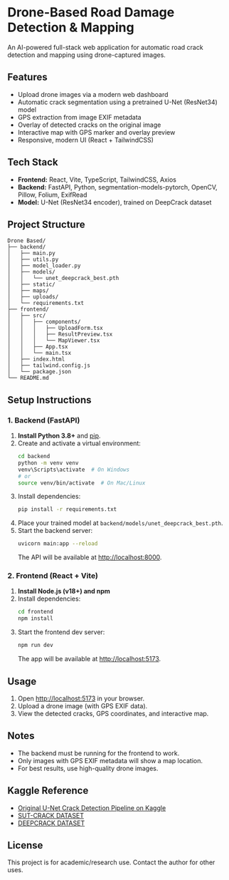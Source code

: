 # Drone-Based Road Damage Detection & Mapping

An AI-powered full-stack web application for automatic road crack detection and mapping using drone-captured images.

## Features
- Upload drone images via a modern web dashboard
- Automatic crack segmentation using a pretrained U-Net (ResNet34) model
- GPS extraction from image EXIF metadata
- Overlay of detected cracks on the original image
- Interactive map with GPS marker and overlay preview
- Responsive, modern UI (React + TailwindCSS)

## Tech Stack
- **Frontend:** React, Vite, TypeScript, TailwindCSS, Axios
- **Backend:** FastAPI, Python, segmentation-models-pytorch, OpenCV, Pillow, Folium, ExifRead
- **Model:** U-Net (ResNet34 encoder), trained on DeepCrack dataset

## Project Structure
```
Drone Based/
├── backend/
│   ├── main.py
│   ├── utils.py
│   ├── model_loader.py
│   ├── models/
│   │   └── unet_deepcrack_best.pth
│   ├── static/
│   ├── maps/
│   ├── uploads/
│   └── requirements.txt
├── frontend/
│   ├── src/
│   │   ├── components/
│   │   │   ├── UploadForm.tsx
│   │   │   ├── ResultPreview.tsx
│   │   │   └── MapViewer.tsx
│   │   ├── App.tsx
│   │   └── main.tsx
│   ├── index.html
│   ├── tailwind.config.js
│   └── package.json
└── README.md
```

## Setup Instructions

### 1. Backend (FastAPI)
1. **Install Python 3.8+** and [pip](https://pip.pypa.io/en/stable/).
2. Create and activate a virtual environment:
   ```sh
   cd backend
   python -m venv venv
   venv\Scripts\activate  # On Windows
   # or
   source venv/bin/activate  # On Mac/Linux
   ```
3. Install dependencies:
   ```sh
   pip install -r requirements.txt
   ```
4. Place your trained model at `backend/models/unet_deepcrack_best.pth`.
5. Start the backend server:
   ```sh
   uvicorn main:app --reload
   ```
   The API will be available at [http://localhost:8000](http://localhost:8000).

### 2. Frontend (React + Vite)
1. **Install Node.js (v18+) and npm**
2. Install dependencies:
   ```sh
   cd frontend
   npm install
   ```
3. Start the frontend dev server:
   ```sh
   npm run dev
   ```
   The app will be available at [http://localhost:5173](http://localhost:5173).

## Usage
1. Open [http://localhost:5173](http://localhost:5173) in your browser.
2. Upload a drone image (with GPS EXIF data).
3. View the detected cracks, GPS coordinates, and interactive map.

## Notes
- The backend must be running for the frontend to work.
- Only images with GPS EXIF metadata will show a map location.
- For best results, use high-quality drone images.

## Kaggle Reference
- [Original U-Net Crack Detection Pipeline on Kaggle](https://www.kaggle.com/code/artipixel/notebook6077eef179)
- [SUT-CRACK DATASET](https://data.mendeley.com/datasets/gsbmknrhkv/6)
- [DEEPCRACK DATASET](https://github.com/yhlleo/DeepCrack/blob/master/dataset/DeepCrack.zip)

## License
This project is for academic/research use. Contact the author for other uses. 
